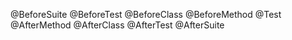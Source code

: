 @BeforeSuite
@BeforeTest
@BeforeClass
@BeforeMethod
@Test
@AfterMethod
@AfterClass
@AfterTest
@AfterSuite